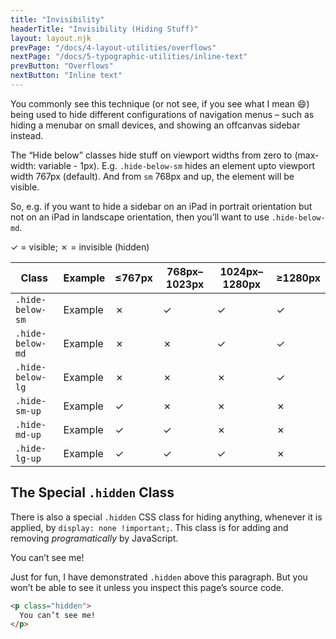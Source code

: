 ```yaml
---
title: "Invisibility"
headerTitle: "Invisibility (Hiding Stuff)"
layout: layout.njk
prevPage: "/docs/4-layout-utilities/overflows"
nextPage: "/docs/5-typographic-utilities/inline-text"
prevButton: "Overflows"
nextButton: "Inline text"
---
```


<p class="t-lg t-thin">You commonly see this technique (or not see, if you see what I mean 😄) being used to hide different configurations of navigation menus – such as hiding a menubar on small devices, and showing an offcanvas sidebar instead.</p>

The “Hide below” classes hide stuff on viewport widths from zero to (max-width: variable - 1px). E.g. `.hide-below-sm` hides an element upto viewport width 767px (default). And from `sm` 768px and up, the element will be visible.

So, e.g. if you want to hide a sidebar on an iPad in portrait orientation but not on an iPad in landscape orientation, then you’ll want to use `.hide-below-md`.

<p class="t-center"> &check; = visible; &cross; = invisible (hidden)</p>

<div class="overflow-x">
<table class="table">
  <thead>
    <tr>
      <th>Class</th>
      <th>Example</th>
      <th>&le;767px</th>
      <th>768px–1023px</th>
      <th>1024px–1280px</th>
      <th>&ge;1280px</th>
    </tr>
  </thead>
  <tbody>
    <tr class="bt-thick">
      <td><code>.hide-below-sm</code></td>
      <td>
        <div class="hide-below-sm p-block bg-color-success-alt">Example</div>
      </td>
      <td>&cross;</td>
      <td>&check;</td>
      <td>&check;</td>
      <td>&check;</td>
    </tr>
    <tr>
      <td><code class="t-nowrap">.hide-below-md</code></td>
      <td>
        <div class="hide-below-md p-block bg-color-success-alt">Example</div>
      </td>
      <td>&cross;</td>
      <td>&cross;</td>
      <td>&check;</td>
      <td>&check;</td>
    </tr>
    <tr>
      <td><code>.hide-below-lg</code></td>
      <td>
        <div class="hide-below-lg p-block bg-color-success-alt">Example</div>
      </td>
      <td>&cross;</td>
      <td>&cross;</td>
      <td>&cross;</td>
      <td>&check;</td>
    </tr>
    <tr class="bt-thick">
      <td><code>.hide-sm-up</code></td>
      <td>
        <div class="hide-sm-up p-block bg-color-success-alt">Example</div>
      </td>
      <td>&check;</td>
      <td>&cross;</td>
      <td>&cross;</td>
      <td>&cross;</td>
    </tr>
    <tr>
      <td><code>.hide-md-up</code></td>
      <td>
        <div class="hide-md-up p-block bg-color-success-alt">Example</div>
      </td>
      <td>&check;</td>
      <td>&check;</td>
      <td>&cross;</td>
      <td>&cross;</td>
    </tr>
    <tr>
      <td><code>.hide-lg-up</code></td>
      <td>
        <div class="hide-lg-up p-block bg-color-success-alt">Example</div>
      </td>
      <td>&check;</td>
      <td>&check;</td>
      <td>&check;</td>
      <td>&cross;</td>
    </tr>
  </tbody>
</table>
</div>

## The Special `.hidden` Class

There is also a special `.hidden` CSS class for hiding anything, whenever it is applied, by `display: none !important;`. This class is for adding and removing _programatically_ by JavaScript.

<p class="hidden">
  You can’t see me!
</p>

Just for fun, I have demonstrated `.hidden` above this paragraph. But you won’t be able to see it unless you inspect this page’s source code.

```html
<p class="hidden">
  You can’t see me!
</p>
```